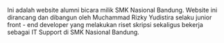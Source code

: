 Ini adalah website alumni bicara milik SMK Nasional Bandung. Website ini dirancang dan dibangun oleh Muchammad Rizky Yudistira selaku junior front - end developer yang melakukan riset skripsi sekaligus bekerja sebagai IT Support di SMK Nasional Bandung. 
